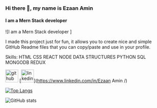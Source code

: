 ### Hi there 👋, my name is Ezaan Amin
#### I am a Mern Stack developer 
![I am a Mern Stack developer ]

I made this project just for fun, it allows you to create nice and simple GitHub Readme files that you can copy/paste and use in your profile.

Skills: HTML CSS REACT NODE DATA STRUCTURES PYTHON SQL MONGODB REDUX  



[<img src='https://cdn.jsdelivr.net/npm/simple-icons@3.0.1/icons/github.svg' alt='github' height='40'>](https://github.com/ezaanamin1)  [<img src='https://cdn.jsdelivr.net/npm/simple-icons@3.0.1/icons/linkedin.svg' alt='linkedin' height='40'>](https://www.linkedin.com/in/Ezaan Amin /)  

[![Top Langs](https://github-readme-stats.vercel.app/api/top-langs/?username=ezaanamin1)](https://github.com/anuraghazra/github-readme-stats)

![GitHub stats](https://github-readme-stats.vercel.app/api?username=ezaanamin1&show_icons=true)  

